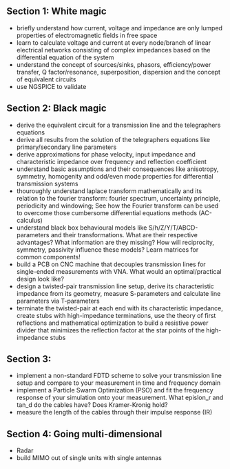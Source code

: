 ## Section 1: White magic
- briefly understand how current, voltage and impedance are only lumped properties of electromagnetic fields in free space
- learn to calculate voltage and current at every node/branch of linear electrical networks consisting of complex impedances based on the differential equation of the system
- understand the concept of sources/sinks, phasors, efficiency/power transfer, Q factor/resonance, superposition, dispersion and the concept of equivalent circuits
- use NGSPICE to validate

## Section 2: Black magic
- derive the equivalent circuit for a transmission line and the telegraphers equations
- derive all results from the solution of the telegraphers equations like primary/secondary line parameters
- derive approximations for phase velocity, input impedance and characteristic impedance over frequency and reflection coefficient
- understand basic assumptions and their consequences like anisotropy, symmetry, homogenity and odd/even mode properties for differential transmission systems
- thouroughly understand laplace transform mathematically and its relation to the fourier transform: fourier spectrum, uncertainty principle, periodicity and windowing; See how the Fourier transform can be used to overcome those cumbersome differential equations methods (AC-calculus)
- understand black box behavioural models like S/h/Z/Y/T/ABCD-parameters and their transformations. What are their respective advantages? What information are they missing? How will reciprocity, symmetry, passivity influence these models? Learn matrices for common components!
- build a PCB on CNC machine that decouples transmission lines for single-ended measurements with VNA. What would an optimal/practical design look like?
- design a twisted-pair transmission line setup, derive its characteristic impedance from its geometry, measure S-parameters and calculate line parameters via T-parameters
- terminate the twisted-pair at each end with its characteristic impedance, create stubs with high-impedance terminations, use the theory of first reflections and mathematical optimization to build a resistive power divider that minimizes the reflection factor at the star points of the high-impedance stubs

## Section 3:
- implement a non-standard FDTD scheme to solve your transmission line setup and compare to your measurement in time and frequency domain
- implement a Particle Swarm Optimization (PSO) and fit the frequency response of your simulation onto your measurement. What epislon_r and tan_d do the cables have? Does Kramer-Kronig hold?
- measure the length of the cables through their impulse response (IR)

## Section 4: Going multi-dimensional
- Radar
- build MIMO out of single units with single antennas
